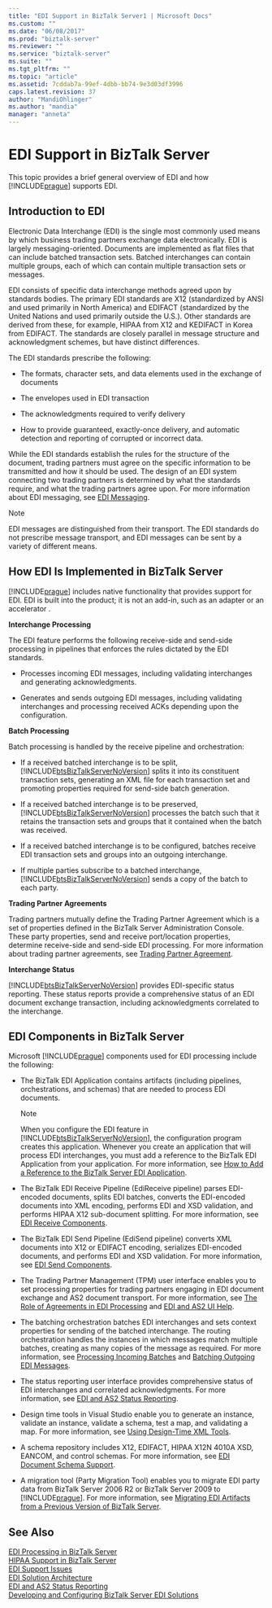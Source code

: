 ```yaml
---
title: "EDI Support in BizTalk Server1 | Microsoft Docs"
ms.custom: ""
ms.date: "06/08/2017"
ms.prod: "biztalk-server"
ms.reviewer: ""
ms.service: "biztalk-server"
ms.suite: ""
ms.tgt_pltfrm: ""
ms.topic: "article"
ms.assetid: 7cddab7a-99ef-4dbb-bb74-9e3d03df3996
caps.latest.revision: 37
author: "MandiOhlinger"
ms.author: "mandia"
manager: "anneta"
---
```

# EDI Support in BizTalk Server
This topic provides a brief general overview of EDI and how [!INCLUDE[prague](../includes/prague-md.md)] supports EDI.  
  
## Introduction to EDI  
 Electronic Data Interchange (EDI) is the single most commonly used means by which business trading partners exchange data electronically. EDI is largely messaging-oriented. Documents are implemented as flat files that can include batched transaction sets. Batched interchanges can contain multiple groups, each of which can contain multiple transaction sets or messages.  
  
 EDI consists of specific data interchange methods agreed upon by standards bodies. The primary EDI standards are X12 (standardized by ANSI and used primarily in North America) and EDIFACT (standardized by the United Nations and used primarily outside the U.S.). Other standards are derived from these, for example, HIPAA from X12 and KEDIFACT in Korea from EDIFACT. The standards are closely parallel in message structure and acknowledgment schemes, but have distinct differences.  
  
 The EDI standards prescribe the following:  
  
-   The formats, character sets, and data elements used in the exchange of documents  
  
-   The envelopes used in EDI transaction  
  
-   The acknowledgments required to verify delivery  
  
-   How to provide guaranteed, exactly-once delivery, and automatic detection and reporting of corrupted or incorrect data.  
  
 While the EDI standards establish the rules for the structure of the document, trading partners must agree on the specific information to be transmitted and how it should be used. The design of an EDI system connecting two trading partners is determined by what the standards require, and what the trading partners agree upon. For more information about EDI messaging, see [EDI Messaging](../core/edi-messaging.md).  
  
> [!NOTE]
>  EDI messages are distinguished from their transport. The EDI standards do not prescribe message transport, and EDI messages can be sent by a variety of different means.  
  
## How EDI Is Implemented in BizTalk Server  
 [!INCLUDE[prague](../includes/prague-md.md)] includes native functionality that provides support for EDI. EDI is built into the product; it is not an add-in, such as an adapter or an accelerator .  
  
 **Interchange Processing**  
  
 The EDI feature performs the following receive-side and send-side processing in pipelines that enforces the rules dictated by the EDI standards.  
  
-   Processes incoming EDI messages, including validating interchanges and generating acknowledgments.  
  
-   Generates and sends outgoing EDI messages, including validating interchanges and processing received ACKs depending upon the configuration.  
  
 **Batch Processing**  
  
 Batch processing is handled by the receive pipeline and orchestration:  
  
-   If a received batched interchange is to be split, [!INCLUDE[btsBizTalkServerNoVersion](../includes/btsbiztalkservernoversion-md.md)] splits it into its constituent transaction sets, generating an XML file for each transaction set and promoting properties required for send-side batch generation.  
  
-   If a received batched interchange is to be preserved, [!INCLUDE[btsBizTalkServerNoVersion](../includes/btsbiztalkservernoversion-md.md)] processes the batch such that it retains the transaction sets and groups that it contained when the batch was received.  
  
-   If a received batched interchange is to be configured, batches receive EDI transaction sets and groups into an outgoing interchange.  
  
-   If multiple parties subscribe to a batched interchange, [!INCLUDE[btsBizTalkServerNoVersion](../includes/btsbiztalkservernoversion-md.md)] sends a copy of the batch to each party.  
  
 **Trading Partner Agreements**  
  
 Trading partners mutually define the Trading Partner Agreement which is a set of properties defined in the BizTalk Server Administration Console. These party properties, send and receive port/location properties, determine receive-side and send-side EDI processing. For more information about trading partner agreements, see [Trading Partner Agreement](../core/trading-partner-agreement.md).  
  
 **Interchange Status**  
  
 [!INCLUDE[btsBizTalkServerNoVersion](../includes/btsbiztalkservernoversion-md.md)] provides EDI-specific status reporting. These status reports provide a comprehensive status of an EDI document exchange transaction, including acknowledgments correlated to the interchange.  
  
## EDI Components in BizTalk Server  
 Microsoft [!INCLUDE[prague](../includes/prague-md.md)] components used for EDI processing include the following:  
  
-   The BizTalk EDI Application contains artifacts (including pipelines, orchestrations, and schemas) that are needed to process EDI documents.  
  
    > [!NOTE]
    >  When you configure the EDI feature in [!INCLUDE[btsBizTalkServerNoVersion](../includes/btsbiztalkservernoversion-md.md)], the configuration program creates this application. Whenever you create an application that will process EDI interchanges, you must add a reference to the BizTalk EDI Application from your application. For more information, see [How to Add a Reference to the BizTalk Server EDI Application](http://msdn.microsoft.com/library/7af066fb-372f-4709-b566-c8d6b4a9d782).  
  
-   The BizTalk EDI Receive Pipeline (EdiReceive pipeline) parses EDI-encoded documents, splits EDI batches, converts the EDI-encoded documents into XML encoding, performs EDI and XSD validation, and performs HIPAA X12 sub-document splitting. For more information, see [EDI Receive Components](../core/edi-receive-components.md).  
  
-   The BizTalk EDI Send Pipeline (EdiSend pipeline) converts XML documents into X12 or EDIFACT encoding, serializes EDI-encoded documents, and performs EDI and XSD validation. For more information, see [EDI Send Components](../core/edi-send-components.md).  
  
-   The Trading Partner Management (TPM) user interface enables you to set processing properties for trading partners engaging in EDI document exchange and AS2 document transport. For more information, see [The Role of Agreements in EDI Processing](../core/the-role-of-agreements-in-edi-processing.md) and [EDI and AS2 UI Help](../core/edi-and-as2-ui-help.md).  
  
-   The batching orchestration batches EDI interchanges and sets context properties for sending of the batched interchange. The routing orchestration handles the instances in which messages match multiple batches, creating as many copies of the message as required. For more information, see [Processing Incoming Batches](../core/processing-incoming-batches.md) and [Batching Outgoing EDI Messages](../core/batching-outgoing-edi-messages.md).  
  
-   The status reporting user interface provides comprehensive status of EDI interchanges and correlated acknowledgments. For more information, see [EDI and AS2 Status Reporting](../core/edi-and-as2-status-reporting.md).  
  
-   Design time tools in Visual Studio enable you to generate an instance, validate an instance, validate a schema, test a map, and validating a map. For more information, see [Using Design-Time XML Tools](../core/using-design-time-xml-tools.md).  
  
-   A schema repository includes X12, EDIFACT, HIPAA X12N 4010A XSD, EANCOM, and control schemas. For more information, see [EDI Document Schema Support](../core/edi-document-schema-support.md).  
  
-   A migration tool (Party Migration Tool) enables you to migrate EDI party data from BizTalk Server 2006 R2 or BizTalk Server 2009 to [!INCLUDE[prague](../includes/prague-md.md)]. For more information, see [Migrating EDI Artifacts from a Previous Version of BizTalk Server](http://msdn.microsoft.com/library/b956a97e-03d0-47ea-a2ce-c07a339c0f2c).  
  
## See Also  
 [EDI Processing in BizTalk Server](../core/edi-processing-in-biztalk-server.md)   
 [HIPAA Support in BizTalk Server](../core/hipaa-support-in-biztalk-server.md)   
 [EDI Support Issues](../core/edi-support-issues.md)   
 [EDI Solution Architecture](../core/edi-solution-architecture.md)   
 [EDI and AS2 Status Reporting](../core/edi-and-as2-status-reporting.md)   
 [Developing and Configuring BizTalk Server EDI Solutions](../core/developing-and-configuring-biztalk-server-edi-solutions.md)